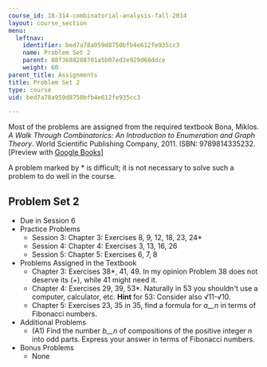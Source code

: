 ```yaml
---
course_id: 18-314-combinatorial-analysis-fall-2014
layout: course_section
menu:
  leftnav:
    identifier: bed7a78a959d8750bfb4e612fe935cc3
    name: Problem Set 2
    parent: 88f3688208701a5b07ed2e929d68ddce
    weight: 60
parent_title: Assignments
title: Problem Set 2
type: course
uid: bed7a78a959d8750bfb4e612fe935cc3

---
```


Most of the problems are assigned from the required textbook Bona, Miklos. _A Walk Through Combinatorics: An Introduction to Enumeration and Graph Theory_. World Scientific Publishing Company, 2011. ISBN: 9789814335232. \[Preview with [Google Books](http://books.google.com/books?id=TzJ2L9ZmlQUC&pg=PAfrontcover)\]

A problem marked by \* is difficult; it is not necessary to solve such a problem to do well in the course.

Problem Set 2
-------------

*   Due in Session 6
*   Practice Problems
    *   Session 3: Chapter 3: Exercises 8, 9, 12, 18, 23, 24\*
    *   Session 4: Chapter 4: Exercises 3, 13, 16, 26
    *   Session 5: Chapter 5: Exercises 6, 7, 8
*   Problems Assigned in the Textbook
    *   Chapter 3: Exercises 38\*, 41, 49. In my opinion Problem 38 does not deserve its (+), while 41 might need it.
    *   Chapter 4: Exercises 29, 39, 53\*. Naturally in 53 you shouldn't use a computer, calculator, etc. **Hint** for 53: Consider also √11-√10.
    *   Chapter 5: Exercises 23, 35 in 35, find a formula for _a__n_ in terms of Fibonacci numbers.
*   Additional Problems
    *   (A1) Find the number _b__n_ of compositions of the positive integer _n_ into odd parts. Express your answer in terms of Fibonacci numbers.
*   Bonus Problems
    *   None